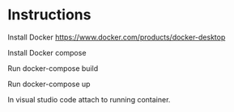 # Instructions

Install Docker https://www.docker.com/products/docker-desktop

Install Docker compose

Run docker-compose build

Run docker-compose up

In visual studio code attach to running container.
